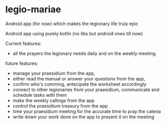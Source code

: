 # legio-mariae
Android app (for now) which makes the legionary life truly epic

Android app using purely kotlin (no libs but android ones till now)

Current features:
* all the prayers the legionary needs daily and on the weekly meeting

future features:
* manage your praesidium from the app, 
* either read the manual or answer your questions from the app,
* confirm who's comming, antecipate the worksheet accordingly
* connect to other legionaries from your praesidium, communicate and schedule tasks with them
* make the weekly callings from the app
* control the praesidium treasury from the app
* time your praesidium meeting for the accurate time to pray the catena
* write down your work done on the app to present it on the meeting
